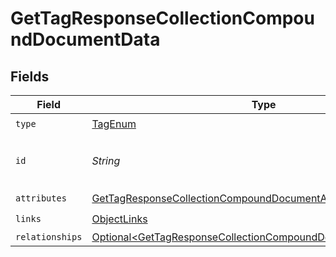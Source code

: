 # GetTagResponseCollectionCompoundDocumentData


## Fields

| Field                                                                                                                                                | Type                                                                                                                                                 | Required                                                                                                                                             | Description                                                                                                                                          | Example                                                                                                                                              |
| ---------------------------------------------------------------------------------------------------------------------------------------------------- | ---------------------------------------------------------------------------------------------------------------------------------------------------- | ---------------------------------------------------------------------------------------------------------------------------------------------------- | ---------------------------------------------------------------------------------------------------------------------------------------------------- | ---------------------------------------------------------------------------------------------------------------------------------------------------- |
| `type`                                                                                                                                               | [TagEnum](../../models/components/TagEnum.md)                                                                                                        | :heavy_check_mark:                                                                                                                                   | N/A                                                                                                                                                  |                                                                                                                                                      |
| `id`                                                                                                                                                 | *String*                                                                                                                                             | :heavy_check_mark:                                                                                                                                   | The Tag ID                                                                                                                                           | abcd1234-ef56-gh78-ij90-abcdef123456                                                                                                                 |
| `attributes`                                                                                                                                         | [GetTagResponseCollectionCompoundDocumentAttributes](../../models/components/GetTagResponseCollectionCompoundDocumentAttributes.md)                  | :heavy_check_mark:                                                                                                                                   | N/A                                                                                                                                                  |                                                                                                                                                      |
| `links`                                                                                                                                              | [ObjectLinks](../../models/components/ObjectLinks.md)                                                                                                | :heavy_check_mark:                                                                                                                                   | N/A                                                                                                                                                  |                                                                                                                                                      |
| `relationships`                                                                                                                                      | [Optional\<GetTagResponseCollectionCompoundDocumentRelationships>](../../models/components/GetTagResponseCollectionCompoundDocumentRelationships.md) | :heavy_minus_sign:                                                                                                                                   | N/A                                                                                                                                                  |                                                                                                                                                      |